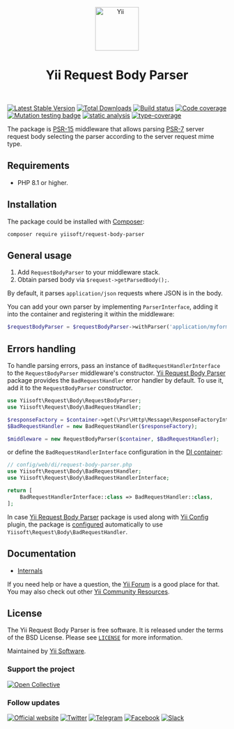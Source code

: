 <p align="center">
    <a href="https://github.com/yiisoft" target="_blank">
        <img src="https://yiisoft.github.io/docs/images/yii_logo.svg" height="100px" alt="Yii">
    </a>
    <h1 align="center">Yii Request Body Parser</h1>
    <br>
</p>

[![Latest Stable Version](https://poser.pugx.org/yiisoft/request-body-parser/v)](https://packagist.org/packages/yiisoft/request-body-parser)
[![Total Downloads](https://poser.pugx.org/yiisoft/request-body-parser/downloads)](https://packagist.org/packages/yiisoft/request-body-parser)
[![Build status](https://github.com/yiisoft/request-body-parser/actions/workflows/build.yml/badge.svg)](https://github.com/yiisoft/request-body-parser/actions/workflows/build.yml)
[![Code coverage](https://codecov.io/gh/yiisoft/request-body-parser/graph/badge.svg?token=9TQJWSE5HQ)](https://codecov.io/gh/yiisoft/request-body-parser)
[![Mutation testing badge](https://img.shields.io/endpoint?style=flat&url=https%3A%2F%2Fbadge-api.stryker-mutator.io%2Fgithub.com%2Fyiisoft%2Frequest-body-parser%2Fmaster)](https://dashboard.stryker-mutator.io/reports/github.com/yiisoft/request-body-parser/master)
[![static analysis](https://github.com/yiisoft/request-body-parser/workflows/static%20analysis/badge.svg)](https://github.com/yiisoft/request-body-parser/actions?query=workflow%3A%22static+analysis%22)
[![type-coverage](https://shepherd.dev/github/yiisoft/request-body-parser/coverage.svg)](https://shepherd.dev/github/yiisoft/request-body-parser)

The package is [PSR-15](https://www.php-fig.org/psr/psr-15/) middleware that allows parsing [PSR-7](https://www.php-fig.org/psr/psr-7/)
server request body selecting the parser according to the server request mime type.

## Requirements

- PHP 8.1 or higher.

## Installation

The package could be installed with [Composer](https://getcomposer.org):

```shell
composer require yiisoft/request-body-parser
```

## General usage

1. Add `RequestBodyParser` to your middleware stack.
2. Obtain parsed body via `$request->getParsedBody();`.

By default, it parses `application/json` requests where JSON is in the body. 

You can add your own parser by implementing `ParserInterface`, adding it into the container and registering it within
the middleware:

```php
$requestBodyParser = $requestBodyParser->withParser('application/myformat', MyFormatParser::class);
``` 

## Errors handling

To handle parsing errors, pass an instance of `BadRequestHandlerInterface` to the `RequestBodyParser` middleware's constructor.
[Yii Request Body Parser](yiisoft/request-body-parser) package provides the `BadRequestHandler` error handler by default.
To use it, add it to the `RequestBodyParser` constructor.

```php
use Yiisoft\Request\Body\RequestBodyParser;
use Yiisoft\Request\Body\BadRequestHandler;

$responseFactory = $container->get(\Psr\Http\Message\ResponseFactoryInterface::class);
$BadRequestHandler = new BadRequestHandler($responseFactory);

$middleware = new RequestBodyParser($container, $BadRequestHandler);
```

or define the `BadRequestHandlerInterface` configuration in the [DI container](https://github.com/yiisoft/di):

```php
// config/web/di/request-body-parser.php
use Yiisoft\Request\Body\BadRequestHandler;
use Yiisoft\Request\Body\BadRequestHandlerInterface;

return [
    BadRequestHandlerInterface::class => BadRequestHandler::class,
];
```

In case [Yii Request Body Parser](yiisoft/request-body-parser) package is used along with [Yii Config](https://github.com/yiisoft/config) plugin, the package is [configured](./config/di-web.php)
automatically to use `Yiisoft\Request\Body\BadRequestHandler`.

## Documentation

- [Internals](docs/internals.md)

If you need help or have a question, the [Yii Forum](https://forum.yiiframework.com/c/yii-3-0/63) is a good place for that.
You may also check out other [Yii Community Resources](https://www.yiiframework.com/community).

## License

The Yii Request Body Parser is free software. It is released under the terms of the BSD License.
Please see [`LICENSE`](./LICENSE.md) for more information.

Maintained by [Yii Software](https://www.yiiframework.com/).

### Support the project

[![Open Collective](https://img.shields.io/badge/Open%20Collective-sponsor-7eadf1?logo=open%20collective&logoColor=7eadf1&labelColor=555555)](https://opencollective.com/yiisoft)

### Follow updates

[![Official website](https://img.shields.io/badge/Powered_by-Yii_Framework-green.svg?style=flat)](https://www.yiiframework.com/)
[![Twitter](https://img.shields.io/badge/twitter-follow-1DA1F2?logo=twitter&logoColor=1DA1F2&labelColor=555555?style=flat)](https://twitter.com/yiiframework)
[![Telegram](https://img.shields.io/badge/telegram-join-1DA1F2?style=flat&logo=telegram)](https://t.me/yii3en)
[![Facebook](https://img.shields.io/badge/facebook-join-1DA1F2?style=flat&logo=facebook&logoColor=ffffff)](https://www.facebook.com/groups/yiitalk)
[![Slack](https://img.shields.io/badge/slack-join-1DA1F2?style=flat&logo=slack)](https://yiiframework.com/go/slack)
